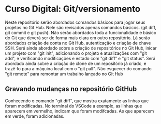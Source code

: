 # Curso Digital: Git/versionamento

Neste repositório serão abordados comandos básicos para jogar seus projetos no Git Hub. 
Nele são revisados apenas comandos básicos. (git diff, git commit e git push). 
Não serão abordados toda a funcionalidade e básico do Git que deverá ser de forma mais clara em outro repositório. 
Lá serão abordados criação de conta no Git Hub, autenticação e criação de chave SSH. Será ainda abordado sobre a criação de repositórios no Git Hub, inicar um projeto com "git init", adicionando o projeto e atualizações com "git add", e verificando modificações e estado com "git diff" e "git status". Será abordado ainda sobre a criação de clone de um repositório já criado, e trazê-lo para a máquina local com o "git pull". 
Não esquecer do comando "git remote" para remontar um trabalho lançado no Git Hub



## Gravando mudanças no repositório GitHub

Conhecendo o comando "git diff", que mostra exatamente as linhas que foram modificadas. 
No terminal do VSCode a exemplo, as linhas que aparecem em vermelho, indicam que foram modifcadas. As que aparecem em verde, foram adicionadas. 